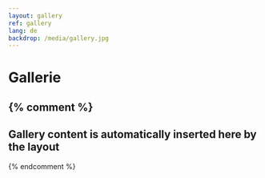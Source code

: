 ```yaml
---
layout: gallery
ref: gallery
lang: de
backdrop: /media/gallery.jpg
---
```


Gallerie
========

{% comment %}
------------------------------------------------------------------------------
Gallery content is automatically inserted here by the layout
------------------------------------------------------------------------------
{% endcomment %}